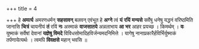 +++
title = 4

+++
हे **अमर्त्य** अमरणधर्मन् **सहसावन्** बलवन् एवंभूत हे **अग्ने** त्वं **यं** **रयिं** **मन्यसे** सर्वेषु धनेषु यद्धनं वरिष्ठमिति जानासि **चित्रं** चायनीयं **तं** रयिं **नः** अस्माकं **वाजसातये** अन्नलाभाय **आ** **भर** आहर प्रयच्छ । किमर्थम् । **वः** युष्माकं सर्वेषां देवानां **यज्ञेषु** **विमदे** विविधसोमादिहविर्जन्यमदनिमित्ते । यागेषु नानाप्रकारैर्हविर्भिर्युष्माकं तर्पणायेत्यर्थः । त्वमपि **विवक्षसे** महान् भवसि ॥
